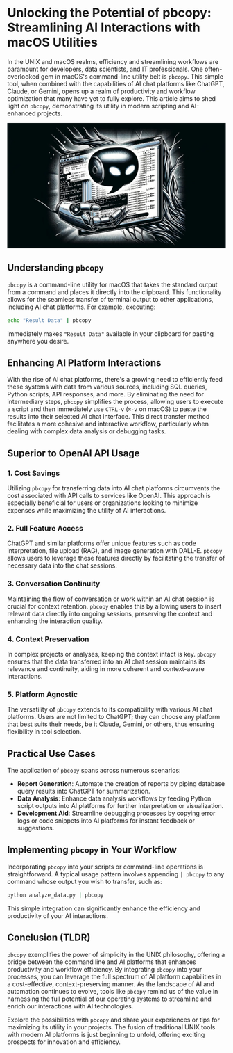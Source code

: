 

# Unlocking the Potential of pbcopy: Streamlining AI Interactions with macOS Utilities
In the UNIX and macOS realms, efficiency and streamlining workflows are paramount for developers, data scientists, and IT professionals. One often-overlooked gem in macOS's command-line utility belt is `pbcopy`. This simple tool, when combined with the capabilities of AI chat platforms like ChatGPT, Claude, or Gemini, opens up a realm of productivity and workflow optimization that many have yet to fully explore. This article aims to shed light on `pbcopy`, demonstrating its utility in modern scripting and AI-enhanced projects.

![HeaderImage](./pbcopy/pbcopy.jpg)
## Understanding `pbcopy`

`pbcopy` is a command-line utility for macOS that takes the standard output from a command and places it directly into the clipboard. This functionality allows for the seamless transfer of terminal output to other applications, including AI chat platforms. For example, executing:

```bash
echo "Result Data" | pbcopy
```

immediately makes `"Result Data"` available in your clipboard for pasting anywhere you desire.

## Enhancing AI Platform Interactions

With the rise of AI chat platforms, there's a growing need to efficiently feed these systems with data from various sources, including SQL queries, Python scripts, API responses, and more. By eliminating the need for intermediary steps, `pbcopy` simplifies the process, allowing users to execute a script and then immediately use `CTRL-v` (`⌘-v` on macOS) to paste the results into their selected AI chat interface. This direct transfer method facilitates a more cohesive and interactive workflow, particularly when dealing with complex data analysis or debugging tasks.

## Superior to OpenAI API Usage

### 1. Cost Savings

Utilizing `pbcopy` for transferring data into AI chat platforms circumvents the cost associated with API calls to services like OpenAI. This approach is especially beneficial for users or organizations looking to minimize expenses while maximizing the utility of AI interactions.

### 2. Full Feature Access

ChatGPT and similar platforms offer unique features such as code interpretation, file upload (RAG), and image generation with DALL-E. `pbcopy` allows users to leverage these features directly by facilitating the transfer of necessary data into the chat sessions.

### 3. Conversation Continuity

Maintaining the flow of conversation or work within an AI chat session is crucial for context retention. `pbcopy` enables this by allowing users to insert relevant data directly into ongoing sessions, preserving the context and enhancing the interaction quality.

### 4. Context Preservation

In complex projects or analyses, keeping the context intact is key. `pbcopy` ensures that the data transferred into an AI chat session maintains its relevance and continuity, aiding in more coherent and context-aware interactions.

### 5. Platform Agnostic

The versatility of `pbcopy` extends to its compatibility with various AI chat platforms. Users are not limited to ChatGPT; they can choose any platform that best suits their needs, be it Claude, Gemini, or others, thus ensuring flexibility in tool selection.

## Practical Use Cases

The application of `pbcopy` spans across numerous scenarios:

- **Report Generation**: Automate the creation of reports by piping database query results into ChatGPT for summarization.
- **Data Analysis**: Enhance data analysis workflows by feeding Python script outputs into AI platforms for further interpretation or visualization.
- **Development Aid**: Streamline debugging processes by copying error logs or code snippets into AI platforms for instant feedback or suggestions.

## Implementing `pbcopy` in Your Workflow

Incorporating `pbcopy` into your scripts or command-line operations is straightforward. A typical usage pattern involves appending `| pbcopy` to any command whose output you wish to transfer, such as:

```bash
python analyze_data.py | pbcopy
```

This simple integration can significantly enhance the efficiency and productivity of your AI interactions.

## Conclusion (TLDR)

`pbcopy` exemplifies the power of simplicity in the UNIX philosophy, offering a bridge between the command line and AI platforms that enhances productivity and workflow efficiency. By integrating `pbcopy` into your processes, you can leverage the full spectrum of AI platform capabilities in a cost-effective, context-preserving manner. As the landscape of AI and automation continues to evolve, tools like `pbcopy` remind us of the value in harnessing the full potential of our operating systems to streamline and enrich our interactions with AI technologies.

Explore the possibilities with `pbcopy` and share your experiences or tips for maximizing its utility in your projects. The fusion of traditional UNIX tools with modern AI platforms is just beginning to unfold, offering exciting prospects for innovation and efficiency.
